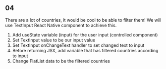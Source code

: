 ## 04

There are a lot of countries, it would be cool to be able to filter them!
We will use TextInput React Native component to achieve this.

1. Add useState variable (input) for the user input (controlled component)
2. Set TextInput value to be our input value
3. Set TextInput onChangeText handler to set changed text to input
4. Before returning JSX, add variable that has filtered countries according to input
5. Change FlatList data to be the filtered countries
